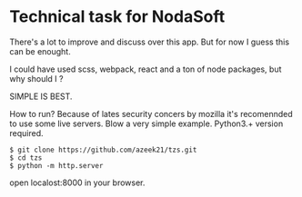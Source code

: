# Technical task for NodaSoft

There's a lot to improve and discuss over this app. But for now I guess this can be enought.

I could have used scss, webpack, react and a ton of node packages, but why should I ?

SIMPLE IS BEST.


How to run? 
Because of lates security concers by mozilla it's recomennded to use some live servers. Blow a very simple example.
Python3.+ version required.
```
$ git clone https://github.com/azeek21/tzs.git
$ cd tzs
$ python -m http.server
```
open localost:8000 in your browser. 
